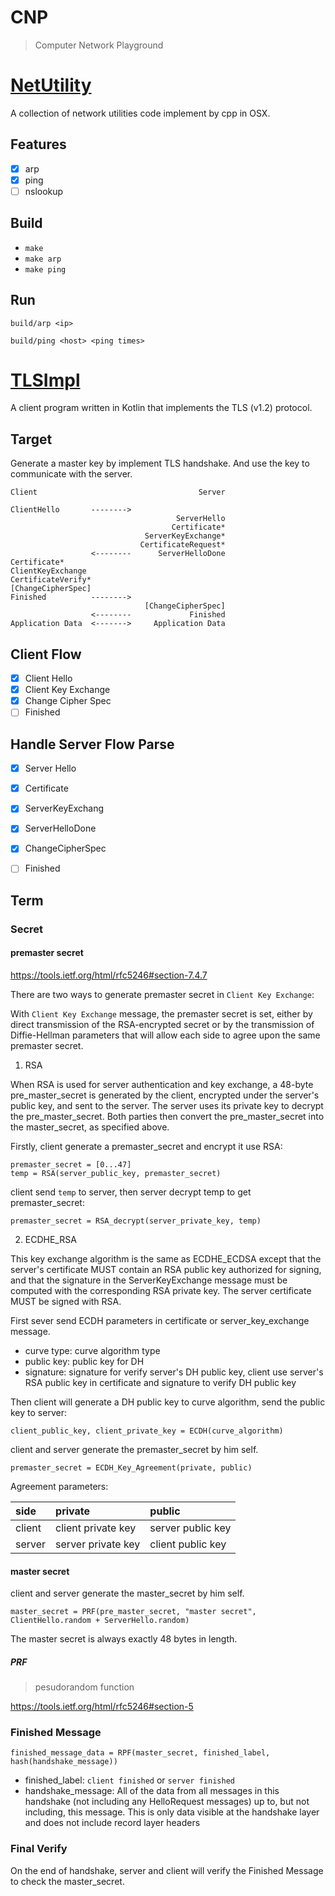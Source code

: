 # CNP

> Computer Network Playground

# [NetUtility](./NetUtility)

A collection of network utilities code implement by cpp in OSX.

## Features

- [x] arp
- [x] ping
- [ ] nslookup

## Build
 
- `make`
- `make arp`
- `make ping`

## Run

`build/arp <ip>`

`build/ping <host> <ping times>`

# [TLSImpl](./TLSImpl)

A client program written in Kotlin that implements the TLS (v1.2) protocol.

## Target

Generate a master key by implement TLS handshake. And use the key to communicate with the server.

```
Client                                    Server

ClientHello       -------->
                                     ServerHello
                                    Certificate*
                              ServerKeyExchange*
                             CertificateRequest*
                  <--------      ServerHelloDone
Certificate*
ClientKeyExchange
CertificateVerify*
[ChangeCipherSpec]
Finished          -------->
                              [ChangeCipherSpec]
                  <--------             Finished
Application Data  <------->     Application Data
```

## Client Flow

- [x] Client Hello
- [x] Client Key Exchange
- [x] Change Cipher Spec
- [ ] Finished

## Handle Server Flow Parse

- [x] Server Hello
- [x] Certificate
- [x] ServerKeyExchang
- [x] ServerHelloDone
- [x] ChangeCipherSpec
- [ ] Finished


## Term

### Secret

#### premaster secret

https://tools.ietf.org/html/rfc5246#section-7.4.7

There are two ways to generate premaster secret in `Client Key Exchange`:

With `Client Key Exchange` message, the premaster secret is set, either by direct transmission of the RSA-encrypted secret or by the transmission of Diffie-Hellman parameters that will allow each side to agree upon the same premaster secret.

1. RSA

When RSA is used for server authentication and key exchange, a 48-byte pre_master_secret is generated by the client, encrypted under the server's public key, and sent to the server.  The server uses its private key to decrypt the pre_master_secret.  Both parties then convert the pre_master_secret into the master_secret, as specified above.

Firstly, client generate a premaster_secret and encrypt it use RSA:

```
premaster_secret = [0...47]
temp = RSA(server_public_key, premaster_secret)
```

client send `temp` to server, then server decrypt temp to get premaster_secret:

```
premaster_secret = RSA_decrypt(server_private_key, temp)
```

2. ECDHE_RSA

This key exchange algorithm is the same as ECDHE_ECDSA except that the server's certificate MUST contain an RSA public key authorized for signing, and that the signature in the ServerKeyExchange message must be computed with the corresponding RSA private key.  The server certificate MUST be signed with RSA.

First sever send ECDH parameters in certificate or server_key_exchange message.

- curve type: curve algorithm type
- public key: public key for DH
- signature: signature for verify server's DH public key, client use server's RSA public key in certificate and signature to verify DH public key

Then client will generate a DH public key to curve algorithm, send the public key to server:

```
client_public_key, client_private_key = ECDH(curve_algorithm)
```

client and server generate the premaster_secret by him self.

```
premaster_secret = ECDH_Key_Agreement(private, public)
```

Agreement parameters:

|side|private|public|
|:---|:---|:---|
|client|client private key| server public key|
|server|server private key| client public key|

#### master secret

client and server generate the master_secret by him self.

```
master_secret = PRF(pre_master_secret, "master secret", ClientHello.random + ServerHello.random)
```

The master secret is always exactly 48 bytes in length.

##### PRF

> pesudorandom function

https://tools.ietf.org/html/rfc5246#section-5

### Finished Message

```
finished_message_data = RPF(master_secret, finished_label, hash(handshake_message))
```

- finished_label: `client finished` or `server finished`
- handshake_message: All of the data from all messages in this handshake (not including any HelloRequest messages) up to, but not including, this message. This is only data visible at the handshake layer and does not include record layer headers

### Final Verify

On the end of handshake, server and client will verify the Finished Message to check the master_secret.

